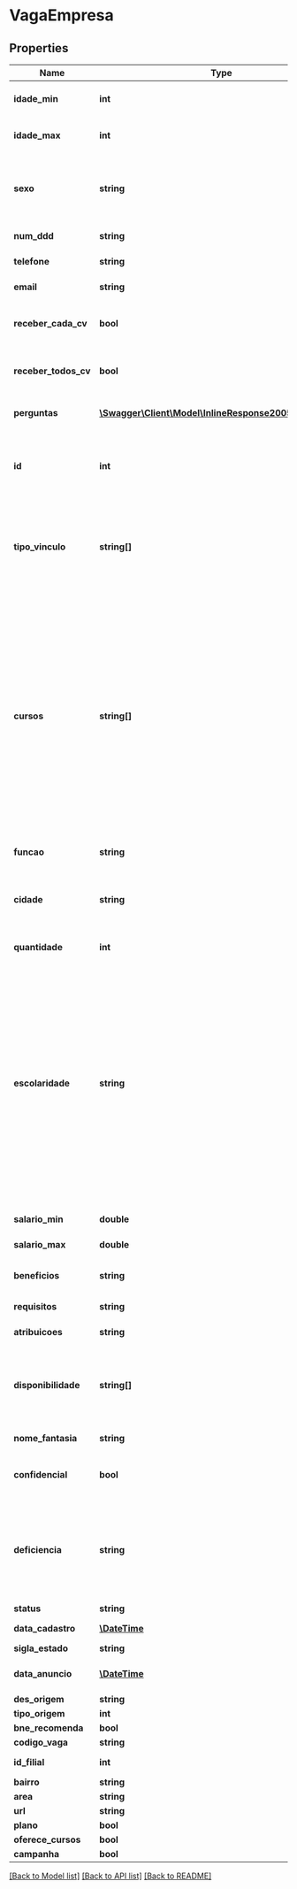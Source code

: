 # VagaEmpresa

## Properties
Name | Type | Description | Notes
------------ | ------------- | ------------- | -------------
**idade_min** | **int** | (Opcional) Faixa etária mínima requerida para vaga. | [optional] 
**idade_max** | **int** | (Opcional) Faixa etária máxima requerida para a vaga. | [optional] 
**sexo** | **string** | (Requerido) Sexo requerido pela vaga \&quot;Masculino\&quot;, \&quot;Feminino\&quot; ou  \&quot;Qualquer\&quot;. | [optional] 
**num_ddd** | **string** | Número de DDD do telefone. | [optional] 
**telefone** | **string** | Número de telefone da empresa. | [optional] 
**email** | **string** | Email confidencial de retorno. | [optional] 
**receber_cada_cv** | **bool** | (Obrigatório) Receber CV assim que o candidato se inscrever na vaga. | [optional] 
**receber_todos_cv** | **bool** | (Obrigatório) Receber CV de todos os candidatos inscritos no final do dia. | [optional] 
**perguntas** | [**\Swagger\Client\Model\InlineResponse2005Perguntas[]**](InlineResponse2005Perguntas.md) | (Opcional) Lista de objetos do tipo Pergunta. | [optional] 
**id** | **int** | Identificador da vaga. Considerado somente nas pesquisas.   Será desconsiderado em inserções e atualizações. | [optional] 
**tipo_vinculo** | **string[]** | (Obrigatório) Lista que deve ser composta pelos seguintes valores.  -&amp;gt; Aprendiz  -&amp;gt; Autônomo  -&amp;gt; Efetivo  -&amp;gt; Estágio  -&amp;gt; Freelancer  -&amp;gt; Temporário | [optional] 
**cursos** | **string[]** | Cursos que o estagiário deve estar cursando para a vaga de estágio.  É considerado somente para os tipos de vínculo \&quot;Estágio\&quot; e \&quot;Aprendiz\&quot;. Para os demais vínculos, será desconsiderado.  Na tabela de Cursos é possível ter as sugestões para os cursos informados mas, embora altamente recomendável por questões de filtros, não é obrigatório que um valor presente naquela tabela seja utilizado. | [optional] 
**funcao** | **string** | (Obrigatório) Nome completo da função. | 
**cidade** | **string** | (Obrigatório) Nome completo da cidade seguido de barra mais a sigla do estado. Ex.:”Montes Claros/MG”. | 
**quantidade** | **int** | (Obrigatório) Número de vagas ofertadas. | [optional] 
**escolaridade** | **string** | Algum dos itens listados:  -&amp;gt; Ensino Fundamental Incompleto  -&amp;gt; Ensino Fundamental Completo  -&amp;gt; Ensino Médio Incompleto  -&amp;gt; Ensino Médio Completo  -&amp;gt; Técnico/Pós-Médio Incompleto  -&amp;gt; Técnico/Pós-Médio Completo  -&amp;gt; Tecnólogo Incompleto  -&amp;gt; Superior Incompleto  -&amp;gt; Tecnólogo Completo  -&amp;gt; Superior Completo  -&amp;gt; Pós Graduação / Especialização  -&amp;gt; Mestrado  -&amp;gt; Doutorado | [optional] 
**salario_min** | **double** | (Opcional) Início da faixa salarial ofertada. | [optional] 
**salario_max** | **double** | (Opcional) Final da faixa salarial ofertada. | [optional] 
**beneficios** | **string** | (Opcional) Descrição dos benefícios oferecidos. | [optional] 
**requisitos** | **string** | (Opcional) Requisitos desejados para a vaga. | [optional] 
**atribuicoes** | **string** | (Opcional) Atribuições desejadas para a vaga. | [optional] 
**disponibilidade** | **string[]** | (Opcional) Utilize os itens listados para compor a lista:  -&amp;gt; Manhã  -&amp;gt; Tarde  -&amp;gt; Noite  -&amp;gt; Sábado  -&amp;gt; Domingo  -&amp;gt; Viagem | [optional] 
**nome_fantasia** | **string** | Nome fantasia da empresa. | [optional] 
**confidencial** | **bool** | (Obrigatório) Indica se as informações da empresa são confidênciais. | [optional] 
**deficiencia** | **string** | (Opcional) Se a vaga é para PCD é necessário alguns dos itens:  -&amp;gt; Auditiva  -&amp;gt; Física  -&amp;gt; Mental  -&amp;gt; Múltipla  -&amp;gt; Nenhuma  -&amp;gt; Qualquer  -&amp;gt; Reabilitado  -&amp;gt; Visual | [optional] 
**status** | **string** | Status atual da vaga | [optional] 
**data_cadastro** | [**\DateTime**](\DateTime.md) | Data de abertura da vaga | [optional] 
**sigla_estado** | **string** |  | [optional] 
**data_anuncio** | [**\DateTime**](\DateTime.md) | Data que a vaga começou a aparecer nas pesquisas. | [optional] 
**des_origem** | **string** |  | [optional] 
**tipo_origem** | **int** |  | [optional] 
**bne_recomenda** | **bool** |  | [optional] 
**codigo_vaga** | **string** | Codigo da vaga. | [optional] 
**id_filial** | **int** | Empresa que anunciou a vaga | [optional] 
**bairro** | **string** | /Bairro da vaga | [optional] 
**area** | **string** | Area da vaga. | [optional] 
**url** | **string** | Url da vaga (BNE) | [optional] 
**plano** | **bool** |  | [optional] 
**oferece_cursos** | **bool** |  | [optional] 
**campanha** | **bool** |  | [optional] 

[[Back to Model list]](../README.md#documentation-for-models) [[Back to API list]](../README.md#documentation-for-api-endpoints) [[Back to README]](../README.md)


